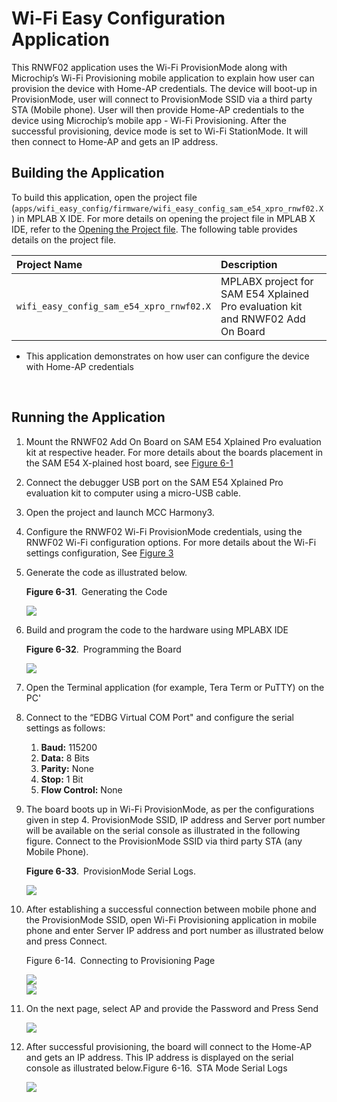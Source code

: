 #  Wi-Fi Easy Configuration Application

This RNWF02 application uses the Wi-Fi ProvisionMode along with Microchip’s Wi-Fi Provisioning mobile application to explain how user can provision the device with Home-AP credentials. The device will boot-up in ProvisionMode, user will connect to ProvisionMode SSID via a third party STA (Mobile phone). User will then provide Home-AP credentials to the device using Microchip’s mobile app - Wi-Fi Provisioning. After the successful provisioning, device mode is set to Wi-Fi StationMode. It will then connect to Home-AP and gets an IP address.

## Building the Application

To build this application, open the project file (`apps/wifi_easy_config/firmware/wifi_easy_config_sam_e54_xpro_rnwf02.X`\) in MPLAB X IDE. For more details on opening the project file in MPLAB X IDE, refer to the [Opening the Project file](docs/GUID-671CCA8C-64AE-4EA1-B144-D46A6FEE76FF.md). The following table provides details on the project file.

|Project Name|Description|
|:-----------|:----------|
|`wifi_easy_config_sam_e54_xpro_rnwf02.X`|  MPLABX project for SAM E54 Xplained Pro evaluation kit and RNWF02 Add On Board
-   This application demonstrates on how user can configure the device with Home-AP credentials
<br />

## Running the Application

1.  Mount the RNWF02 Add On Board on SAM E54 Xplained Pro evaluation kit at respective header. For more details about the boards placement in the SAM E54 X-plained host board, see [Figure 6-1](docs/GUID-7BA99DE1-89EB-4DD7-973B-974B175D657A.md#FIG_B4M_3WX_PZB)
2.  Connect the debugger USB port on the SAM E54 Xplained Pro evaluation kit to computer using a micro-USB cable.
3.  Open the project and launch MCC Harmony3.
4.  Configure the RNWF02 Wi-Fi ProvisionMode credentials, using the RNWF02 Wi-Fi configuration options. For more details about the Wi-Fi settings configuration, See [Figure 3](docs/GUID-CE9CEDFD-5FD4-4BC4-AB96-17647C430816.md#FIG_NBX_GZS_SZB)
5.  Generate the code as illustrated below.

    **Figure 6-31**. Generating the Code

    ![](docs/images/GUID-EDD3733E-E395-4AB6-BD2F-046D2C8D165A-low.png)

6.  Build and program the code to the hardware using MPLABX IDE

    **Figure 6-32**. Programming the Board

    ![](docs/images/GUID-7B288BCE-2B86-4B4E-A43A-7E862137384C-low.png)

7.  Open the Terminal application \(for example, Tera Term or PuTTY\) on the PC'
8.  Connect to the “EDBG Virtual COM Port" and configure the serial settings as follows:
    1.  **Baud:** 115200
    2.  **Data:** 8 Bits
    3.  **Parity:** None
    4.  **Stop:** 1 Bit
    5.  **Flow Control:** None
9.  The board boots up in Wi-Fi ProvisionMode, as per the configurations given in step 4. ProvisionMode SSID, IP address and Server port number will be available on the serial console as illustrated in the following figure. Connect to the ProvisionMode SSID via third party STA \(any Mobile Phone\).

    **Figure 6-33**. ProvisionMode Serial Logs.

    ![](docs/images/GUID-E3DB5D23-28EE-4EE7-A2B9-F2723F356483-low.png)

10. After establishing a successful connection between mobile phone and the ProvisionMode SSID, open Wi-Fi Provisioning application in mobile phone and enter Server IP address and port number as illustrated below and press Connect.

    Figure 6-14. Connecting to Provisioning Page

    ![](docs/images/GUID-67E3C8ED-4CB0-40C0-B240-FFF8E837173C-low.png)<br /> ![](docs/images/GUID-E74CD41B-5B10-4D86-9D31-65B4C0D7007D-low.png)

11. On the next page, select AP and provide the Password and Press Send

    ![](docs/images/GUID-E7097E2B-5319-4610-9DD5-0453094216E3-low.png)

12. After successful provisioning, the board will connect to the Home-AP and gets an IP address. This IP address is displayed on the serial console as illustrated below.Figure 6-16. STA Mode Serial Logs

    ![](docs/images/GUID-D63C0478-72DA-4DEE-8037-244F5E4C3818-low.png)
